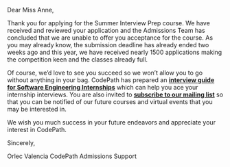 Dear Miss Anne,

Thank you for applying for the Summer Interview Prep course. We have received and reviewed your application and the Admissions Team has concluded that we are unable to offer you acceptance for the course. As you may already know, the submission deadline has already ended two weeks ago and this year, we have received nearly 1500 applications making the competition keen and the classes already full.

Of course, we’d love to see you succeed so we won’t allow you to go without anything in your bag. CodePath has prepared an **[interview guide for Software Engineering Internships](https://hackmd.io/@nesquena/HJN9k17sm?type=view)** which can help you ace your internship interviews. You are also invited to **[subscribe to our mailing list](https://codepath.com/subscribe)** so that you can be notified of our future courses and virtual events that you may be interested in.

We wish you much success in your future endeavors and appreciate your interest in CodePath.


Sincerely,

Orlec Valencia
CodePath Admissions Support

